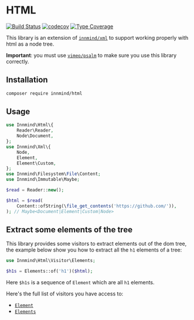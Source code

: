 # HTML

[![Build Status](https://github.com/innmind/html/workflows/CI/badge.svg?branch=master)](https://github.com/innmind/html/actions?query=workflow%3ACI)
[![codecov](https://codecov.io/gh/innmind/html/branch/develop/graph/badge.svg)](https://codecov.io/gh/innmind/html)
[![Type Coverage](https://shepherd.dev/github/innmind/html/coverage.svg)](https://shepherd.dev/github/innmind/html)

This library is an extension of [`innmind/xml`](https://packagist.org/packages/innmind/xml) to support working properly with html as a node tree.

**Important**: you must use [`vimeo/psalm`](https://packagist.org/packages/vimeo/psalm) to make sure you use this library correctly.

## Installation

```sh
composer require innmind/html
```

## Usage

```php
use Innmind\Html\{
    Reader\Reader,
    Node\Document,
};
use Innmind\Xml\{
    Node,
    Element,
    Element\Custom,
};
use Innmind\Filesystem\File\Content;
use Innmind\Immutable\Maybe;

$read = Reader::new();

$html = $read(
    Content::ofString(\file_get_contents('https://github.com/')),
); // Maybe<Document|Element|Custom|Node>
```

## Extract some elements of the tree

This library provides some visitors to extract elements out of the dom tree, the example below show you how to extract all the `h1` elements of a tree:

```php
use Innmind\Html\Visitor\Elements;

$h1s = Elements::of('h1')($html);
```

Here `$h1s` is a sequence of `Element` which are all `h1` elements.

Here's the full list of visitors you have access to:

* [`Element`](src/Visitor/Element.php)
* [`Elements`](src/Visitor/Elements.php)
